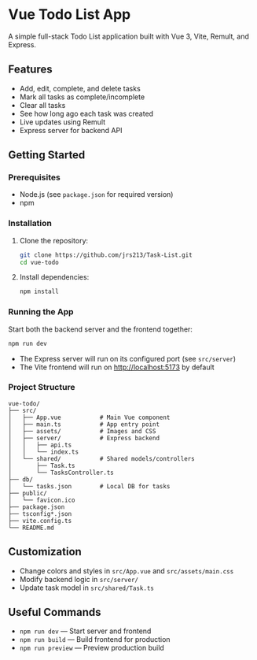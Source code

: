
# Vue Todo List App

A simple full-stack Todo List application built with Vue 3, Vite, Remult, and Express. 

## Features
- Add, edit, complete, and delete tasks
- Mark all tasks as complete/incomplete
- Clear all tasks
- See how long ago each task was created
- Live updates using Remult
- Express server for backend API


## Getting Started

### Prerequisites
- Node.js (see `package.json` for required version)
- npm

### Installation
1. Clone the repository:
	```sh
	git clone https://github.com/jrs213/Task-List.git
	cd vue-todo
	```
2. Install dependencies:
	```sh
	npm install
	```

### Running the App
Start both the backend server and the frontend together:
```sh
npm run dev
```
- The Express server will run on its configured port (see `src/server`)
- The Vite frontend will run on [http://localhost:5173](http://localhost:5173) by default

### Project Structure
```
vue-todo/
├── src/
│   ├── App.vue           # Main Vue component
│   ├── main.ts           # App entry point
│   ├── assets/           # Images and CSS
│   ├── server/           # Express backend
│   │   ├── api.ts
│   │   └── index.ts
│   └── shared/           # Shared models/controllers
│       ├── Task.ts
│       └── TasksController.ts
├── db/
│   └── tasks.json        # Local DB for tasks
├── public/
│   └── favicon.ico
├── package.json
├── tsconfig*.json
├── vite.config.ts
└── README.md
```

## Customization
- Change colors and styles in `src/App.vue` and `src/assets/main.css`
- Modify backend logic in `src/server/`
- Update task model in `src/shared/Task.ts`

## Useful Commands
- `npm run dev` — Start server and frontend
- `npm run build` — Build frontend for production
- `npm run preview` — Preview production build


